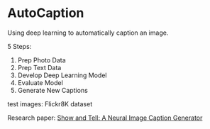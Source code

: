 # AutoCaption
Using deep learning to automatically caption an image.

5 Steps:
1. Prep Photo Data
2. Prep Text Data
3. Develop Deep Learning Model
4. Evaluate Model
5. Generate New Captions

test images: Flickr8K dataset

Research paper: [Show and Tell: A Neural Image Caption Generator](https://arxiv.org/abs/1411.4555)